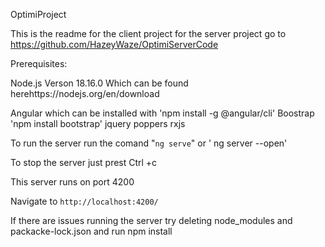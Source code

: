 OptimiProject
 
This is the readme for the client project for the server project go to https://github.com/HazeyWaze/OptimiServerCode

Prerequisites: 

Node.js Verson 18.16.0 Which can be found herehttps://nodejs.org/en/download

Angular which can be installed with 'npm install -g @angular/cli'
Boostrap 'npm install bootstrap'
jquery
poppers
rxjs

To run the server run the comand "`ng serve`" or ' ng server --open'

To stop the server just prest Ctrl +c

This server runs on port 4200

Navigate to `http://localhost:4200/`


If there are issues running the server try deleting node_modules and packacke-lock.json and run npm install
